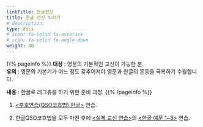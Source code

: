 ```yaml
---
linkTitle: 한글전신
title: 한글 전신 익히기
# description: 
type: docs
# icon: fa-solid fa-asterisk
# icon: fa-solid fa-angle-down
weight: 40
---
```


{{% pageinfo %}}
<b>대상</b> : 영문의 기본적인 교신이 가능한 분.<br>
<b>유의</b> : 영문의 기본기가 어느 정도 갖추어져야 영문과 한글의 혼동을 극복하기 수월합니다.<br>

<b>내용</b> : 한글로 래그츄를 하기 위한 준비 과정.
{{% /pageinfo %}}
<div oncontextmenu="return false" ondragstart="return false" onselectstart="return false">


<!--{{< newtabref href="/morse/koch/kor" title="부호연습(QSO코흐법).한글" >}}-->
1. <u><부호연습(QSO코흐법).한글></u> 연습.

2. 한글QSO코흐법을 모두 마친 후에 <u><실제 교신 연습></u>의 <u><한글 예문 1~3></u> 연습.


</div>